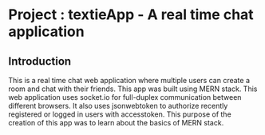 Project : textieApp - A real time chat application
==================================

Introduction
------------

This is a real time chat web application where multiple users can create a room and chat with their friends. This app was built using MERN stack. This web application uses socket.io for full-duplex communication between different browsers. It also uses jsonwebtoken to authorize recently registered or logged in users with accesstoken. This purpose of the creation of this app was to learn about the basics of MERN stack.
